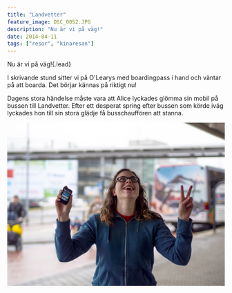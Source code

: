 ```yaml
---
title: "Landvetter"
feature_image: DSC_0052.JPG
description: "Nu är vi på väg!"
date: 2014-04-11
tags: ["resor", "kinaresan"]
---
```


Nu är vi på väg!{.lead}

I skrivande stund sitter vi på O'Learys med boardingpass i hand och väntar på att boarda. Det börjar kännas på riktigt nu!

Dagens stora händelse måste vara att Alice lyckades glömma sin mobil på bussen till Landvetter. Efter ett desperat spring efter bussen som körde iväg lyckades hon till sin stora glädje få busschauffören att stanna.

![Alice är överlycklig efter att ha fått tillbaka sin telefon.](_OLY0477-1.jpg)
